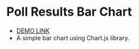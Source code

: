 # Poll Results Bar Chart
- [DEMO LINK](https://maximzhuravlov.github.io/PollResultsBarChart/app/index.html)
- A simple bar chart using Chart.js library.